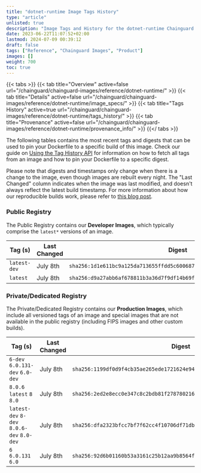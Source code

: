 ```yaml
---
title: "dotnet-runtime Image Tags History"
type: "article"
unlisted: true
description: "Image Tags and History for the dotnet-runtime Chainguard Image"
date: 2023-06-22T11:07:52+02:00
lastmod: 2024-07-09 00:39:12
draft: false
tags: ["Reference", "Chainguard Images", "Product"]
images: []
weight: 700
toc: true
---
```


{{< tabs >}}
{{< tab title="Overview" active=false url="/chainguard/chainguard-images/reference/dotnet-runtime/" >}}
{{< tab title="Details" active=false url="/chainguard/chainguard-images/reference/dotnet-runtime/image_specs/" >}}
{{< tab title="Tags History" active=true url="/chainguard/chainguard-images/reference/dotnet-runtime/tags_history/" >}}
{{< tab title="Provenance" active=false url="/chainguard/chainguard-images/reference/dotnet-runtime/provenance_info/" >}}
{{</ tabs >}}

The following tables contains the most recent tags and digests that can be used to pin your Dockerfile to a specific build of this image. Check our guide on [Using the Tag History API](/chainguard/chainguard-images/using-the-tag-history-api/) for information on how to fetch all tags from an image and how to pin your Dockerfile to a specific digest.

Please note that digests and timestamps only change when there is a change to the image, even though images are rebuilt every night. The "Last Changed" column indicates when the image was last modified, and doesn't always reflect the latest build timestamp. For more information about how our reproducible builds work, please refer to [this blog post](https://www.chainguard.dev/unchained/reproducing-chainguards-reproducible-image-builds).

### Public Registry
The Public Registry contains our **Developer Images**, which typically comprise the `latest*` versions of an image.

| Tag (s)       | Last Changed | Digest                                                                    |
|---------------|--------------|---------------------------------------------------------------------------|
|  `latest-dev` | July 8th     | `sha256:1d1e611bc9a125da713655ffdd5c6006870b49785d0a12d8184cc299e6fe2a25` |
|  `latest`     | July 8th     | `sha256:d9a27abb6af678811b3a36d7f9df14b69f4c6e75ae93b0729dfa701ec51d663d` |


### Private/Dedicated Registry
The Private/Dedicated Registry contains our **Production Images**, which include all versioned tags of an image and special images that are not available in the public registry (including FIPS images and other custom builds).

| Tag (s)                                     | Last Changed | Digest                                                                    |
|---------------------------------------------|--------------|---------------------------------------------------------------------------|
|  `6-dev` `6.0.131-dev` `6.0-dev`            | July 8th     | `sha256:1199df0d9f4cb35ae265ede1721624e94c446fa8568f6785af2bfe0a52cd43b9` |
|  `8.0.6` `latest` `8` `8.0`                 | July 8th     | `sha256:2ed2e8ecc0e347c8c2bdb81f278780216d012c0e7496937cd917863b4563b949` |
|  `latest-dev` `8-dev` `8.0.6-dev` `8.0-dev` | July 8th     | `sha256:dfa2323bfcc7bf7f62cc4f10706df71db5237ff8af15eabc8c2b85090a4271d3` |
|  `6` `6.0.131` `6.0`                        | July 8th     | `sha256:92d6b01160b53a3161c25b12aa9b8564fbd94ae5123460ac8df21294c8427033` |

